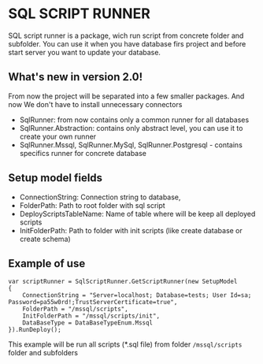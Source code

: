 # SQL SCRIPT RUNNER

SQL script runner is a package, wich run script from concrete folder and subfolder.
You can use it when you have database firs project and before start server you want to update your database.

## What's new in version 2.0!

From now the project will be separated into a few smaller packages. And now We don't have to install unnecessary connectors

-   SqlRunner: from now contains only a common runner for all databases
-   SqlRunner.Abstraction: contains only abstract level, you can use it to create your own runner
-   SqlRunner.Mssql, SqlRunner.MySql, SqlRunner.Postgresql - contains specifics runner for concrete database

## Setup model fields

-   ConnectionString: Connection string to database,
-   FolderPath: Path to root folder with sql script
-   DeployScriptsTableName: Name of table where will be keep all deployed scripts
-   InitFolderPath: Path to folder with init scripts (like create database or create schema)

## Example of use

```
var scriptRunner = SqlScriptRunner.GetScriptRunner(new SetupModel
{
    ConnectionString = "Server=localhost; Database=tests; User Id=sa; Password=pa55w0rd!;TrustServerCertificate=true",
    FolderPath = "/mssql/scripts",
    InitFolderPath = "/mssql/scripts/init",
    DataBaseType = DataBaseTypeEnum.Mssql
}).RunDeploy();
```

This example will be run all scripts (\*.sql file) from folder `/mssql/scripts` folder and subfolders
